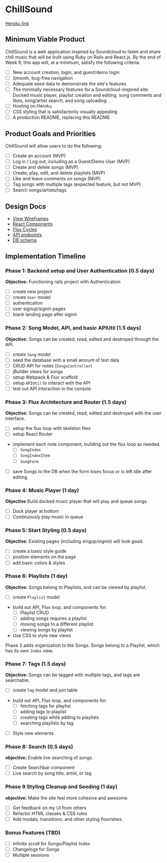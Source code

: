 # ChillSound

[Heroku link][heroku]

[heroku]: http://www.herokuapp.com

## Minimum Viable Product

ChillSound is a web application inspired by Soundcloud to listen and share chill music that will be built using Ruby on Rails and React.js.  By the end of Week 9, this app will, at a minimum, satisfy the following criteria:

- [ ] New account creation, login, and guest/demo login
- [ ] Smooth, bug-free navigation
- [ ] Adequate seed data to demonstrate the site's features
- [ ] The minimally necessary features for a Soundcloud-inspired site: Docked music player, playlist creation and editing, song comments and likes, song/artist search, and song uploading
- [ ] Hosting on Heroku
- [ ] CSS styling that is satisfactorily visually appealing
- [ ] A production README, replacing this README

## Product Goals and Priorities

ChillSound will allow users to do the following:

- [ ] Create an account (MVP)
- [ ] Log in / Log out, including as a Guest/Demo User (MVP)
- [ ] Create and delete songs (MVP)
- [ ] Create, play, edit, and delete playlists (MVP)
- [ ] Like and leave comments on songs (MVP)
- [ ] Tag songs with multiple tags (expected feature, but not MVP)
- [ ] Search songs/artists/tags

## Design Docs
* [View Wireframes][views]
* [React Components][components]
* [Flux Cycles][flux-cycles]
* [API endpoints][api-endpoints]
* [DB schema][schema]

[views]: ./docs/views.md
[components]: ./docs/components.md
[flux-cycles]: ./docs/flux-cycles.md
[api-endpoints]: ./docs/api-endpoints.md
[schema]: ./docs/schema.md

## Implementation Timeline

### Phase 1: Backend setup and User Authentication (0.5 days)

**Objective:** Functioning rails project with Authentication

- [ ] create new project
- [ ] create `User` model
- [ ] authentication
- [ ] user signup/signin pages
- [ ] blank landing page after signin

### Phase 2: Song Model, API, and basic APIUtil (1.5 days)

**Objective:** Songs can be created, read, edited and destroyed through
the API.

- [ ] create `Song` model
- [ ] seed the database with a small amount of test data
- [ ] CRUD API for notes (`SongsController`)
- [ ] jBuilder views for songs
- [ ] setup Webpack & Flux scaffold
- [ ] setup `APIUtil` to interact with the API
- [ ] test out API interaction in the console.

### Phase 3: Flux Architecture and Router (1.5 days)

**Objective:** Songs can be created, read, edited and destroyed with the
user interface.

- [ ] setup the flux loop with skeleton files
- [ ] setup React Router
- implement each note component, building out the flux loop as needed.
  - [ ] `SongIndex`
  - [ ] `SongIndexItem`
  - [ ] `SongForm`
- [ ] save Songs to the DB when the form loses focus or is left idle
  after editing.

### Phase 4: Music Player (1 day)

**Objective** Build docked music player that will play and queue songs
- [ ] Dock player at bottom
- [ ] Continuously play music in queue

### Phase 5: Start Styling (0.5 days)

**Objective:** Existing pages (including singup/signin) will look good.

- [ ] create a basic style guide
- [ ] position elements on the page
- [ ] add basic colors & styles

### Phase 6: Playlists (1 day)

**Objective:** Songs belong to Playlists, and can be viewed by playlist.

- [ ] create `Playlist` model
- build out API, Flux loop, and components for:
  - [ ] Playlist CRUD
  - [ ] adding songs requires a playlist
  - [ ] moving songs to a different playlist
  - [ ] viewing songs by playlist
- Use CSS to style new views

Phase 3 adds organization to the Songs. Songs belong to a Playlist,
which has its own `Index` view.

### Phase 7: Tags (1.5 days)

**Objective:** Songs can be tagged with multiple tags, and tags are searchable.

- [ ] create `Tag` model and join table
- build out API, Flux loop, and components for:
  - [ ] fetching tags for playlist
  - [ ] adding tags to playlist
  - [ ] creating tags while adding to playlists
  - [ ] searching playlists by tag
- [ ] Style new elements

### Phase 8: Search (0.5 days)

**objective:** Enable live searching of songs.

- [ ] Create Searchbar component
- [ ] Live search by song title, artist, or tag

### Phase 9 Styling Cleanup and Seeding (1 day)

**objective:** Make the site feel more cohesive and awesome.

- [ ] Get feedback on my UI from others
- [ ] Refactor HTML classes & CSS rules
- [ ] Add modals, transitions, and other styling flourishes.

### Bonus Features (TBD)
- [ ] Infinite scroll for Songs/Playlist Index
- [ ] Changelogs for Songs
- [ ] Multiple sessions

[phase-one]: ./docs/phases/phase1.md
[phase-two]: ./docs/phases/phase2.md
[phase-three]: ./docs/phases/phase3.md
[phase-four]: ./docs/phases/phase4.md
[phase-five]: ./docs/phases/phase5.md
